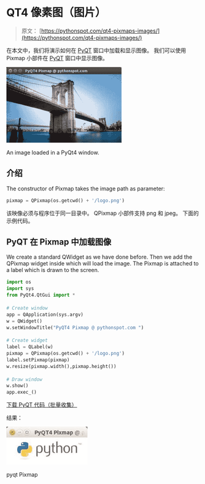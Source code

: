 # QT4 像素图（图片）

> 原文： [https://pythonspot.com/qt4-pixmaps-images/](https://pythonspot.com/qt4-pixmaps-images/)

在本文中，我们将演示如何在 [PyQT](https://pythonspot.com/pyqt4/) 窗口中加载和显示图像。 我们可以使用 Pixmap 小部件在 [PyQT](https://pythonspot.com/pyqt4/) 窗口中显示图像。

![PyQt4-load-image](img/77d7b4598127e8b587d29da009865dde.jpg)

An image loaded in a PyQt4 window.

## 介绍

The constructor of Pixmap takes the image path as parameter:

```py
pixmap = QPixmap(os.getcwd() + '/logo.png')

```

该映像必须与程序位于同一目录中。 QPixmap 小部件支持 png 和 jpeg。 下面的示例代码。

## PyQT 在 Pixmap 中加载图像

We create a standard QWidget as we have done before. Then we add the QPixmap widget inside which will load the image. The Pixmap is attached to a label which is drawn to the screen.

```py
import os
import sys
from PyQt4.QtGui import *

# Create window
app = QApplication(sys.argv)
w = QWidget()
w.setWindowTitle("PyQT4 Pixmap @ pythonspot.com ")

# Create widget
label = QLabel(w)
pixmap = QPixmap(os.getcwd() + '/logo.png')
label.setPixmap(pixmap)
w.resize(pixmap.width(),pixmap.height())

# Draw window
w.show()
app.exec_()

```

[下载 PyQT 代码（批量收集）](https://pythonspot.com/python-qt-examples/)

结果：

![pyqt Pixmap](img/02ad7ee98094c1504dca8004682214e4.jpg)

pyqt Pixmap